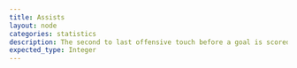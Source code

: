 ```yaml
---
title: Assists
layout: node
categories: statistics
description: The second to last offensive touch before a goal is scored.
expected_type: Integer
---
```

